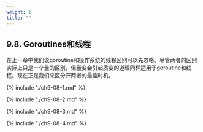 ```yaml
---
weight: 1
title: ""
---
```


## 9.8. Goroutines和线程

在上一章中我们说goroutine和操作系统的线程区别可以先忽略。尽管两者的区别实际上只是一个量的区别，但量变会引起质变的道理同样适用于goroutine和线程。现在正是我们来区分开两者的最佳时机。

{% include "./ch9-08-1.md" %}

{% include "./ch9-08-2.md" %}

{% include "./ch9-08-3.md" %}

{% include "./ch9-08-4.md" %}

